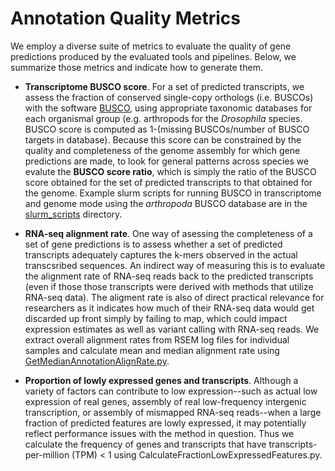 # Annotation Quality Metrics
We employ a diverse suite of metrics to evaluate the quality of gene predictions produced by the evaluated tools and pipelines. Below, we summarize those metrics and indicate how to generate them.

* **Transcriptome BUSCO score**. For a set of predicted transcripts, we assess the fraction of conserved single-copy orthologs (i.e. BUSCOs) with the software [BUSCO](https://busco.ezlab.org/), using appropriate taxonomic databases for each organismal group (e.g. arthropods for the *Drosophila* species. BUSCO score is computed as 1-(missing BUSCOs/number of BUSCO targets in database). Because this score can be constrained by the quality and completeness of the genome assembly for which gene predictions are made, to look for general patterns across species we evalute the **BUSCO score ratio**, which is simply the ratio of the BUSCO score obtained for the set of predicted transcripts to that obtained for the genome. Example slurm scripts for running BUSCO in transcriptome and genome mode using the *arthropoda* BUSCO database are in the [slurm_scripts](https://github.com/harvardinformatics/GenomeAnnotation/tree/master/PerformanceMetrics/slurm_scripts) directory.

* **RNA-seq alignment rate**. One way of asessing the completeness of a set of gene predictions is to assess whether a set of predicted transcripts adequately captures the k-mers observed in the actual transcsribed sequences. An indirect way of measuring this is to evaluate the alignment rate of RNA-seq reads back to the predicted transcripts (even if those those transcripts were derived with methods that utilize RNA-seq data). The aligment rate is also of direct practical relevance for researchers as it indicates how much of their RNA-seq data would get discarded up front simply by failing to map, which could impact expression estimates as well as variant calling with RNA-seq reads. We extract overall alignment rates from RSEM log files for individual samples and calculate mean and median alignment rate using [GetMedianAnnotationAlignRate.py](https://github.com/harvardinformatics/GenomeAnnotation/blob/master/PerformanceMetrics/utilities/GetMedianAnnotationAlignRate.py).

* **Proportion of lowly expressed genes and transcripts**. Although a variety of factors can contribute to low expression--such as actual low expression of real genes, assembly of real low-frequency intergenic transcription, or assembly of mismapped RNA-seq reads--when a large fraction of predicted features are lowly expressed, it may potentially reflect performance issues with the method in question. Thus we calculate the frequency of genes and transcripts that have transcripts-per-million (TPM) < 1 using CalculateFractionLowExpressedFeatures.py.
